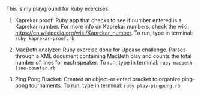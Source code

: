 This is my playground for Ruby exercises.

1. Kaprekar proof: Ruby app that checks to see if number entered is a Kaprekar number.
For more info on Kaprekar numbers, check the wiki: https://en.wikipedia.org/wiki/Kaprekar_number.
To run, type in terminal:
`ruby kaprekar-proof.rb`

2. MacBeth analyzer: Ruby exercise done for Upcase challenge. Parses through a XML document containing MacBeth play and counts the total number of lines for each speaker.
To run, type in terminal:
`ruby macbeth-line-counter.rb`

3. Ping Pong Bracket: Created an object-oriented bracket to organize ping-pong tournaments.
To run, type in terminal:
`ruby play-pingpong.rb`
